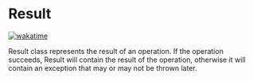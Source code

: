 # Result

[![wakatime](https://wakatime.com/badge/github/fernandostockler/Result.svg?logo=github&style=plastic)](https://wakatime.com/badge/github/fernandostockler/Result)

Result class represents the result of an operation. If the operation succeeds, Result will contain the result of the operation, otherwise it will contain an exception that may or may not be thrown later.
